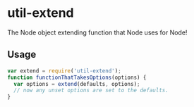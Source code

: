 # util-extend

The Node object extending function that Node uses for Node!








<extoc></extoc>

## Usage

```js
var extend = require('util-extend');
function functionThatTakesOptions(options) {
  var options = extend(defaults, options);
  // now any unset options are set to the defaults.
}
```
